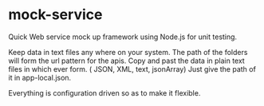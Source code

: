 mock-service
============

Quick Web service mock up framework using Node.js for unit testing.

Keep data in text files any where on your system. The path of the folders will form the url pattern for the apis.
Copy and past the data in plain text files in which ever form. ( JSON, XML, text, jsonArray)
Just give the path of it in app-local.json.

Everything is configuration driven so as to make it flexible.
